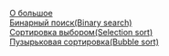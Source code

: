 [О большое]()<br>
[Бинарный поиск(Binary search)](https://github.com/Aquariids/Js-Ts-React-etc../blob/main/JavaScript/Algorithms/01%20-%20Binary%20search.md)<br>
[Сортировка выбором(Selection sort)](https://github.com/Aquariids/Js-Ts-React-etc../blob/main/JavaScript/Algorithms/02%20-%20selection_sort.md)<br>
[Пузырьковая сортировка(Bubble sort)](https://github.com/Aquariids/Js-Ts-React-etc../blob/main/JavaScript/Algorithms/03%20-%20bubbleSort.md)<br>
